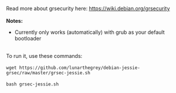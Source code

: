 Read more about grsecurity here: https://wiki.debian.org/grsecurity
<br />
<br />
**Notes:**
* Currently only works (automatically) with grub as your default bootloader
<br />
To run it, use these commands:
<br />
<br />
<code>wget https://github.com/lunarthegrey/debian-jessie-grsec/raw/master/grsec-jessie.sh</code>
<br />
<br />
<code>bash grsec-jessie.sh</code>

